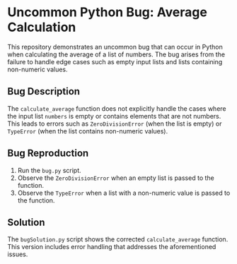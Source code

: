 # Uncommon Python Bug: Average Calculation
This repository demonstrates an uncommon bug that can occur in Python when calculating the average of a list of numbers. The bug arises from the failure to handle edge cases such as empty input lists and lists containing non-numeric values.

## Bug Description
The `calculate_average` function does not explicitly handle the cases where the input list `numbers` is empty or contains elements that are not numbers. This leads to errors such as `ZeroDivisionError` (when the list is empty) or `TypeError` (when the list contains non-numeric values).

## Bug Reproduction
1. Run the `bug.py` script.
2. Observe the `ZeroDivisionError` when an empty list is passed to the function.
3. Observe the `TypeError` when a list with a non-numeric value is passed to the function. 

## Solution
The `bugSolution.py` script shows the corrected `calculate_average` function. This version includes error handling that addresses the aforementioned issues.